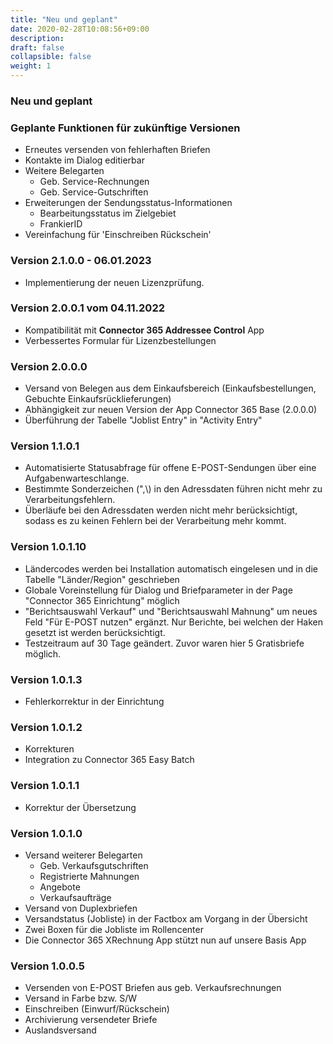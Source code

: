 ```yaml
---
title: "Neu und geplant"
date: 2020-02-28T10:08:56+09:00
description: 
draft: false
collapsible: false
weight: 1
---
```

### Neu und geplant

### Geplante Funktionen für zukünftige Versionen
- Erneutes versenden von fehlerhaften Briefen
- Kontakte im Dialog editierbar
- Weitere Belegarten
    - Geb. Service-Rechnungen
    - Geb. Service-Gutschriften
- Erweiterungen der Sendungsstatus-Informationen
  * Bearbeitungsstatus im Zielgebiet
  * FrankierID
- Vereinfachung für 'Einschreiben Rückschein'

### Version 2.1.0.0 - 06.01.2023
- Implementierung der neuen Lizenzprüfung.

### Version 2.0.0.1 vom 04.11.2022
 - Kompatibilität mit **Connector 365 Addressee Control** App
 - Verbessertes Formular für Lizenzbestellungen

### Version 2.0.0.0
 - Versand von Belegen aus dem Einkaufsbereich (Einkaufsbestellungen, Gebuchte Einkaufsrücklieferungen)
 - Abhängigkeit zur neuen Version der App Connector 365 Base (2.0.0.0)
 - Überführung der Tabelle "Joblist Entry" in "Activity Entry"

### Version 1.1.0.1
- Automatisierte Statusabfrage für offene E-POST-Sendungen über eine Aufgabenwarteschlange.
- Bestimmte Sonderzeichen (",\\) in den Adressdaten führen nicht mehr zu Verarbeitungsfehlern.
- Überläufe bei den Adressdaten werden nicht mehr berücksichtigt, sodass es zu keinen Fehlern bei der Verarbeitung mehr kommt.

### Version 1.0.1.10
- Ländercodes werden bei Installation automatisch eingelesen und in die Tabelle "Länder/Region" geschrieben
- Globale Voreinstellung für Dialog und Briefparameter in der Page "Connector 365 Einrichtung" möglich
- "Berichtsauswahl Verkauf" und "Berichtsauswahl Mahnung" um neues Feld "Für E-POST nutzen" ergänzt. Nur Berichte, bei welchen der Haken gesetzt ist werden berücksichtigt.
- Testzeitraum auf 30 Tage geändert. Zuvor waren hier 5 Gratisbriefe möglich.

### Version 1.0.1.3
- Fehlerkorrektur in der Einrichtung

### Version 1.0.1.2
- Korrekturen
- Integration zu Connector 365 Easy Batch

### Version 1.0.1.1
- Korrektur der Übersetzung

### Version 1.0.1.0
- Versand weiterer Belegarten
    - Geb. Verkaufsgutschriften
    - Registrierte Mahnungen
    - Angebote
    - Verkaufsaufträge
- Versand von Duplexbriefen
- Versandstatus (Jobliste) in der Factbox am Vorgang in der Übersicht
- Zwei Boxen für die Jobliste im Rollencenter
- Die Connector 365 XRechnung App stützt nun auf unsere Basis App

### Version 1.0.0.5
- Versenden von E-POST Briefen aus geb. Verkaufsrechnungen
- Versand in Farbe bzw. S/W
- Einschreiben (Einwurf/Rückschein)
- Archivierung versendeter Briefe
- Auslandsversand

